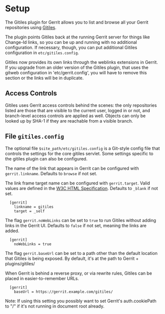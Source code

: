 Setup
=====

The Gitiles plugin for Gerrit allows you to list and browse all your Gerrit
repositories using [Gitiles](http://code.google.com/p/gitiles).

The plugin points Gitiles back at the running Gerrit server for things like
Change-Id links, so you can be up and running with no additional configuration.
If necessary, though, you can put additional Gitiles configuration in
`etc/gitiles.config`.

Gitiles now provides its own links through the weblinks extensions in Gerrit.
If you upgrade from an older version of the Gitiles plugin, that uses the gitweb
configuration in 'etc/gerrit.config', you will have to remove this section or
the links will be in duplicate.

Access Controls
---------------

Gitiles uses Gerrit access controls behind the scenes: the only repositories
listed are those that are visible to the current user, logged in or not, and
branch-level access controls are applied as well. Objects can only be looked up
by SHA-1 if they are reachable from a visible branch.

File `gitiles.config`
---------------------

The optional file `$site_path/etc/gitiles.config` is a Git-style config file
that controls the settings for the core gitiles servlet. Some settings specific
to the gitiles plugin can also be configured.

The name of the link that appears in Gerrit can be configured with
`gerrit.linkname`. Defaults to `browse` if not set.

The link frame target name can be configured with `gerrit.target`. Valid values
are defined in the [W3C HTML Specification](https://www.w3.org/TR/1999/REC-html401-19991224/types.html#type-frame-target).
Defaults to `_blank` if not set.

```
  [gerrit]
    linkname = gitiles
    target = _self
```

The flag `gerrit.noWebLinks` can be set to `true` to run Gitiles without
adding links in the Gerrit UI. Defaults to `false` if not set, meaning the
links are added.

```
  [gerrit]
    noWebLinks = true
```

The flag `gerrit.baseUrl` can be set to a path other than the default location
that Gitiles is being exposed. By default, it's at the path to Gerrit + plugins/gitiles/

When Gerrit is behind a reverse proxy, or via rewrite rules, Gitiles can be placed
in easier-to-remember URLs.

```
  [gerrit]
    baseUrl = https://gerrit.example.com/gitiles/
```

Note: If using this setting you possibly want to set Gerrit's auth.cookiePath to "/"
if it's not running in document root already.
